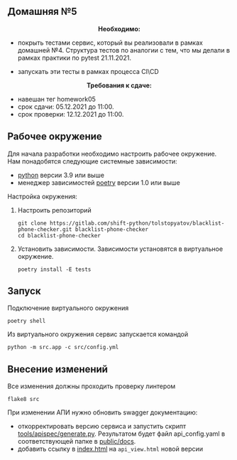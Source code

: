 ## Домашняя №5
**<center>Необходимо:</center>**
- покрыть тестами сервис, который вы реализовали в рамках домашней №4. Структура тестов по аналогии с тем, что мы делали в рамках практики по pytest 21.11.2021.
	
- запускать эти тесты в рамках процесса CI\CD

 



**<center>Требования к сдаче:</center>**
- навешан тег homework05
- срок сдачи: 05.12.2021 до 11:00. 
- срок проверки: 12.12.2021 до 11:00.

## Рабочее окружение
Для начала разработки необходимо настроить рабочее окружение. Нам понадобятся следующие системные зависимости: 
- [python](https://www.python.org/downloads/) версии 3.9 или выше
- менеджер зависимостей [poetry](https://python-poetry.org/docs/#installation) версии 1.0 или выше

Настройка окружения:
1. Настроить репозиторий
    ```shell script
    git clone https://gitlab.com/shift-python/tolstopyatov/blacklist-phone-checker.git blacklist-phone-checker
    cd blacklist-phone-checker
    ```
2. Установить зависимости. Зависимости установятся в виртуальное окружение.
    ```shell script
    poetry install -E tests
    ```

## Запуск

Подключение виртуального окружения
```shell script
poetry shell
```

Из виртуального окружения сервис запускается командой
```shell script
python -m src.app -c src/config.yml
```

## Внесение изменений

Все изменения должны проходить проверку линтером
```shell script
flake8 src
```

При изменении АПИ нужно обновить swagger документацию:
- откорректировать версию сервиса и запустить скрипт [tools/apispec/generate.py](tools/apispec/generate.py).
    Результатом будет файл api_config.yaml в соответствующей папке в [public/docs](./public/docs).
- добавить ссылку в [index.html](./public/index.html) на `api_view.html` новой версии
